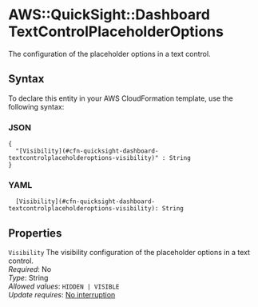 # AWS::QuickSight::Dashboard TextControlPlaceholderOptions<a name="aws-properties-quicksight-dashboard-textcontrolplaceholderoptions"></a>

The configuration of the placeholder options in a text control\.

## Syntax<a name="aws-properties-quicksight-dashboard-textcontrolplaceholderoptions-syntax"></a>

To declare this entity in your AWS CloudFormation template, use the following syntax:

### JSON<a name="aws-properties-quicksight-dashboard-textcontrolplaceholderoptions-syntax.json"></a>

```
{
  "[Visibility](#cfn-quicksight-dashboard-textcontrolplaceholderoptions-visibility)" : String
}
```

### YAML<a name="aws-properties-quicksight-dashboard-textcontrolplaceholderoptions-syntax.yaml"></a>

```
  [Visibility](#cfn-quicksight-dashboard-textcontrolplaceholderoptions-visibility): String
```

## Properties<a name="aws-properties-quicksight-dashboard-textcontrolplaceholderoptions-properties"></a>

`Visibility` <a name="cfn-quicksight-dashboard-textcontrolplaceholderoptions-visibility"></a>
The visibility configuration of the placeholder options in a text control\.  
_Required_: No  
_Type_: String  
_Allowed values_: `HIDDEN | VISIBLE`  
_Update requires_: [No interruption](https://docs.aws.amazon.com/AWSCloudFormation/latest/UserGuide/using-cfn-updating-stacks-update-behaviors.html#update-no-interrupt)
